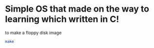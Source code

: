 # Simple OS that made on the way to learning which written in C!
to make a floppy disk image
```bash
make
```